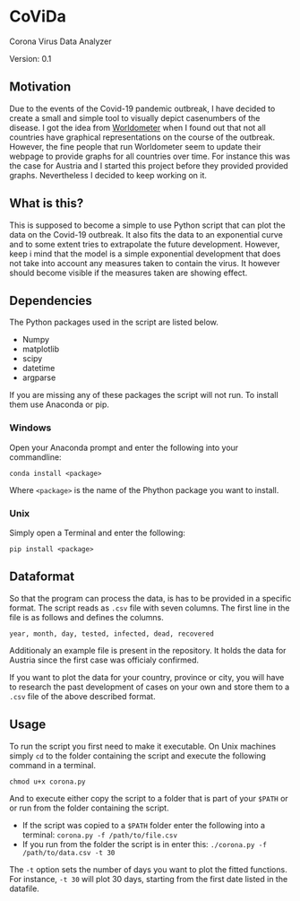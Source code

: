# CoViDa
Corona Virus Data Analyzer

Version: 0.1

## Motivation
Due to the events of the Covid-19 pandemic outbreak, I have decided to create a small and simple tool 
to visually depict casenumbers of the disease. I got the idea from [Worldometer](https://www.worldometers.info/coronavirus/)
when I found out that not all countries have graphical representations on the course of the outbreak.
However, the fine people that run Worldometer seem to update their webpage to provide graphs for all
countries over time. For instance this was the case for Austria and I started this project before they 
provided provided graphs. Nevertheless I decided to keep working on it.

## What is this?
This is supposed to become a simple to use Python script that can plot the data on the Covid-19 outbreak.
It also fits the data to an exponential curve and to some extent tries to extrapolate the future development.
However, keep i mind that the model is a simple exponential development that does not take into account
any measures taken to contain the virus. It however should become visible if the measures taken are showing
effect.

## Dependencies
The Python packages used in the script are listed below.
- Numpy
- matplotlib
- scipy
- datetime
- argparse

If you are missing any of these packages the script will not run. To install them use Anaconda or pip.

### Windows
Open your Anaconda prompt and enter the following into your commandline:
```
conda install <package>
```
Where `<package>` is the name of the Phython package you want to install.

### Unix
Simply open a Terminal and enter the following:
```
pip install <package>
```
## Dataformat
So that the program can process the data, is has to be provided in a specific format. The script reads
as `.csv` file with seven columns. The first line in the file is as follows and defines the columns.
```
year, month, day, tested, infected, dead, recovered
```
Additionaly an example file is present in the repository. It holds the data for Austria since the 
first case was officialy confirmed.

If you want to plot the data for your country, province or city, you will have to research the past
development of cases on your own and store them to a `.csv` file of the above described format. 

## Usage
To run the script you first need to make it executable. On Unix machines simply `cd` to the folder 
containing the script and execute the following command in a terminal.
```
chmod u+x corona.py
```
And to execute either copy the script to a folder that is part of your `$PATH` or or run from the 
folder containing the script.
- If the script was copied to a `$PATH` folder enter the following into a terminal: `corona.py -f /path/to/file.csv`
- If you run from the folder the script is in enter this: `./corona.py -f /path/to/data.csv -t 30`

The `-t` option sets the number of days you want to plot the fitted functions. For instance, `-t 30`
will plot 30 days, starting from the first date listed in the datafile.
